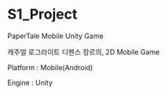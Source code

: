 # S1_Project
PaperTale Mobile Unity Game

캐주얼 로그라이트 디펜스 장르의, 2D Mobile Game

Platform : Mobile(Android)

Engine : Unity
